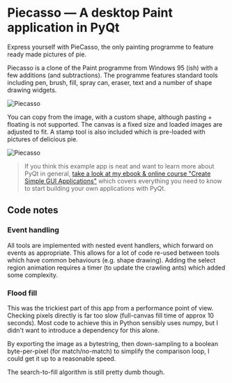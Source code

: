 # Piecasso — A desktop Paint application in PyQt

Express yourself with PieCasso, the only painting programme to feature
ready made pictures of pie.

Piecasso is a clone of the Paint programme from Windows 95 (ish) with a
few additions (and subtractions). The programme features standard
tools including pen, brush, fill, spray can, eraser, text and a number of
shape drawing widgets. 

![Piecasso](screenshot-paint.png)

You can copy from the image, with a custom shape,
although pasting + floating is not supported. The canvas is a fixed size
and loaded images are adjusted to fit. A stamp tool is also included
which is pre-loaded with pictures of delicious pie.

![Piecasso](screenshot-paint2.png)

> If you think this example app is neat and want to learn more about
PyQt in general, [take a look at my ebook & online course
"Create Simple GUI Applications"](https://martinfitzpatrick.name/create-simple-gui-applications)
which covers everything you need to know to start building your own applications with PyQt.

## Code notes

### Event handling

All tools are implemented with nested event handlers, which forward
on events as appropriate. This allows for a lot of code re-used between
tools which have common behaviours (e.g. shape drawing). Adding the select
region animation requires a timer (to update the crawling ants) which
added some complexity.

### Flood fill

This was the trickiest part of this app from a performance point of view.
Checking pixels directly is far too slow (full-canvas fill
time of approx 10 seconds). Most code to achieve this in Python sensibly
uses numpy, but I didn't want to introduce a dependency for this alone.

By exporting the image as a bytestring, then down-sampling to a boolean 
byte-per-pixel (for match/no-match) to simplify the comparison loop, I
could get it up to a reasonable speed.

The search-to-fill algorithm is still pretty dumb though.


